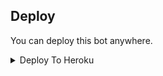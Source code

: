 

## Deploy
You can deploy this bot anywhere.

<details><summary>Deploy To Heroku</summary>
<p>
<br>
<a href="https://heroku.com/deploy?template=https://github.com/Azanpopz/myeva-mdisk-eva-maria">
  <img src="https://www.herokucdn.com/deploy/button.svg" alt="Deploy">
</a>
</p>
</details>


